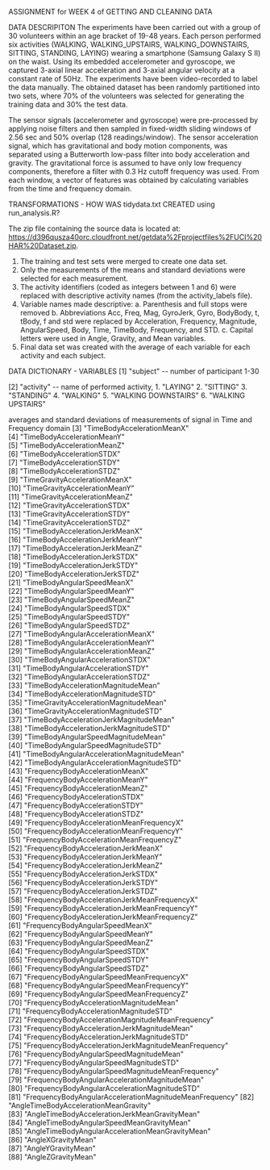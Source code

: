 ASSIGNMENT for WEEK 4 of GETTING AND CLEANING DATA


DATA DESCRIPITON
The experiments have been carried out with a group of 30 volunteers within an age bracket of 19-48 years. Each person performed six activities (WALKING, WALKING_UPSTAIRS, WALKING_DOWNSTAIRS, SITTING, STANDING, LAYING) wearing a smartphone (Samsung Galaxy S II) on the waist. Using its embedded accelerometer and gyroscope, we captured 3-axial linear acceleration and 3-axial angular velocity at a constant rate of 50Hz. The experiments have been video-recorded to label the data manually. The obtained dataset has been randomly partitioned into two sets, where 70% of the volunteers was selected for generating the training data and 30% the test data. 

The sensor signals (accelerometer and gyroscope) were pre-processed by applying noise filters and then sampled in fixed-width sliding windows of 2.56 sec and 50% overlap (128 readings/window). The sensor acceleration signal, which has gravitational and body motion components, was separated using a Butterworth low-pass filter into body acceleration and gravity. The gravitational force is assumed to have only low frequency components, therefore a filter with 0.3 Hz cutoff frequency was used. From each window, a vector of features was obtained by calculating variables from the time and frequency domain.


TRANSFORMATIONS - HOW WAS tidydata.txt CREATED using run_analysis.R?

The zip file containing the source data is located at: https://d396qusza40orc.cloudfront.net/getdata%2Fprojectfiles%2FUCI%20HAR%20Dataset.zip.

1. The training and test sets were merged to create one data set.
2. Only the measurements of the means and standard deviations were selected for each measurement.
3. The activity identifiers (coded as integers between 1 and 6) were replaced with descriptive activity names (from the activity_labels file).
4. Variable names made descriptive:
  a. Parenthesis and full stops were removed
  b. Abbreviations Acc, Freq, Mag, GyroJerk, Gyro, BodyBody, t, tBody, f and std were replaced by Acceleration, Frequency, Magnitude, AngularSpeed, Body, Time, TimeBody, Frequency, and STD.
  c. Capital letters were used in Angle, Gravity, and Mean variables.
5. Final data set was created with the average of each variable for each activity and each subject.


DATA DICTIONARY - VARIABLES
[1] "subject" -- number of participant
             1-30
             
[2] "activity" -- name of performed activity, 
             1. "LAYING"
             2. "SITTING"
             3. "STANDING"
             4. "WALKING"
             5. "WALKING DOWNSTAIRS"
             6. "WALKING UPSTAIRS"
            
averages and standard deviations of measurements of signal in Time and Frequency domain
            [3] "TimeBodyAccelerationMeanX"                             
            [4] "TimeBodyAccelerationMeanY"                             
            [5] "TimeBodyAccelerationMeanZ"                             
            [6] "TimeBodyAccelerationSTDX"                              
            [7] "TimeBodyAccelerationSTDY"                              
            [8] "TimeBodyAccelerationSTDZ"                              
            [9] "TimeGravityAccelerationMeanX"                          
            [10] "TimeGravityAccelerationMeanY"                          
            [11] "TimeGravityAccelerationMeanZ"                          
            [12] "TimeGravityAccelerationSTDX"                           
            [13] "TimeGravityAccelerationSTDY"                           
            [14] "TimeGravityAccelerationSTDZ"                           
            [15] "TimeBodyAccelerationJerkMeanX"                         
            [16] "TimeBodyAccelerationJerkMeanY"                         
            [17] "TimeBodyAccelerationJerkMeanZ"                         
            [18] "TimeBodyAccelerationJerkSTDX"                          
            [19] "TimeBodyAccelerationJerkSTDY"                          
            [20] "TimeBodyAccelerationJerkSTDZ"                          
            [21] "TimeBodyAngularSpeedMeanX"                             
            [22] "TimeBodyAngularSpeedMeanY"                             
            [23] "TimeBodyAngularSpeedMeanZ"                             
            [24] "TimeBodyAngularSpeedSTDX"                              
            [25] "TimeBodyAngularSpeedSTDY"                              
            [26] "TimeBodyAngularSpeedSTDZ"                              
            [27] "TimeBodyAngularAccelerationMeanX"                      
            [28] "TimeBodyAngularAccelerationMeanY"                      
            [29] "TimeBodyAngularAccelerationMeanZ"                      
            [30] "TimeBodyAngularAccelerationSTDX"                       
            [31] "TimeBodyAngularAccelerationSTDY"                       
            [32] "TimeBodyAngularAccelerationSTDZ"                       
            [33] "TimeBodyAccelerationMagnitudeMean"                     
            [34] "TimeBodyAccelerationMagnitudeSTD"                      
            [35] "TimeGravityAccelerationMagnitudeMean"                  
            [36] "TimeGravityAccelerationMagnitudeSTD"                   
            [37] "TimeBodyAccelerationJerkMagnitudeMean"                 
            [38] "TimeBodyAccelerationJerkMagnitudeSTD"                  
            [39] "TimeBodyAngularSpeedMagnitudeMean"                     
            [40] "TimeBodyAngularSpeedMagnitudeSTD"                      
            [41] "TimeBodyAngularAccelerationMagnitudeMean"              
            [42] "TimeBodyAngularAccelerationMagnitudeSTD"               
            [43] "FrequencyBodyAccelerationMeanX"                        
            [44] "FrequencyBodyAccelerationMeanY"                        
            [45] "FrequencyBodyAccelerationMeanZ"                        
            [46] "FrequencyBodyAccelerationSTDX"                         
            [47] "FrequencyBodyAccelerationSTDY"                         
            [48] "FrequencyBodyAccelerationSTDZ"                         
            [49] "FrequencyBodyAccelerationMeanFrequencyX"               
            [50] "FrequencyBodyAccelerationMeanFrequencyY"               
            [51] "FrequencyBodyAccelerationMeanFrequencyZ"               
            [52] "FrequencyBodyAccelerationJerkMeanX"                    
            [53] "FrequencyBodyAccelerationJerkMeanY"                    
            [54] "FrequencyBodyAccelerationJerkMeanZ"                    
            [55] "FrequencyBodyAccelerationJerkSTDX"                     
            [56] "FrequencyBodyAccelerationJerkSTDY"                     
            [57] "FrequencyBodyAccelerationJerkSTDZ"                     
            [58] "FrequencyBodyAccelerationJerkMeanFrequencyX"           
            [59] "FrequencyBodyAccelerationJerkMeanFrequencyY"           
            [60] "FrequencyBodyAccelerationJerkMeanFrequencyZ"           
            [61] "FrequencyBodyAngularSpeedMeanX"                        
            [62] "FrequencyBodyAngularSpeedMeanY"                        
            [63] "FrequencyBodyAngularSpeedMeanZ"                        
            [64] "FrequencyBodyAngularSpeedSTDX"                         
            [65] "FrequencyBodyAngularSpeedSTDY"                         
            [66] "FrequencyBodyAngularSpeedSTDZ"                         
            [67] "FrequencyBodyAngularSpeedMeanFrequencyX"               
            [68] "FrequencyBodyAngularSpeedMeanFrequencyY"               
            [69] "FrequencyBodyAngularSpeedMeanFrequencyZ"               
            [70] "FrequencyBodyAccelerationMagnitudeMean"                
            [71] "FrequencyBodyAccelerationMagnitudeSTD"                 
            [72] "FrequencyBodyAccelerationMagnitudeMeanFrequency"       
            [73] "FrequencyBodyAccelerationJerkMagnitudeMean"            
            [74] "FrequencyBodyAccelerationJerkMagnitudeSTD"             
            [75] "FrequencyBodyAccelerationJerkMagnitudeMeanFrequency"   
            [76] "FrequencyBodyAngularSpeedMagnitudeMean"                
            [77] "FrequencyBodyAngularSpeedMagnitudeSTD"                 
            [78] "FrequencyBodyAngularSpeedMagnitudeMeanFrequency"       
            [79] "FrequencyBodyAngularAccelerationMagnitudeMean"         
            [80] "FrequencyBodyAngularAccelerationMagnitudeSTD"          
            [81] "FrequencyBodyAngularAccelerationMagnitudeMeanFrequency"
            [82] "AngleTimeBodyAccelerationMeanGravity"                  
            [83] "AngleTimeBodyAccelerationJerkMeanGravityMean"          
            [84] "AngleTimeBodyAngularSpeedMeanGravityMean"              
            [85] "AngleTimeBodyAngularAccelerationMeanGravityMean"       
            [86] "AngleXGravityMean"                                     
            [87] "AngleYGravityMean"                                     
            [88] "AngleZGravityMean"
